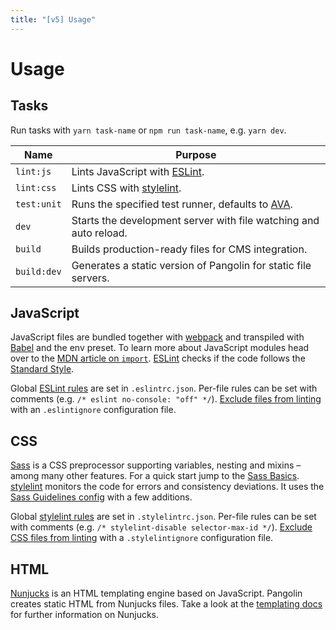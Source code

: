 ```yaml
---
title: "[v5] Usage"
---
```


# Usage


## Tasks

Run tasks with `yarn task-name` or `npm run task-name`, e.g. `yarn dev`.

| Name        | Purpose |
|-------------|---------|
| `lint:js`   | Lints JavaScript with [ESLint](https://eslint.org). |
| `lint:css`  | Lints CSS with [stylelint](https://stylelint.io). |
| `test:unit` | Runs the specified test runner, defaults to [AVA](https://ava.li). |
| `dev`       | Starts the development server with file watching and auto reload. |
| `build`     | Builds production-ready files for CMS integration. |
| `build:dev` | Generates a static version of Pangolin for static file servers. |

## JavaScript

JavaScript files are bundled together with [webpack](https://webpack.js.org) and transpiled with [Babel](https://babeljs.io) and the env preset. To learn more about JavaScript modules head over to the [MDN article on `import`](https://developer.mozilla.org/de/docs/Web/JavaScript/Reference/Statements/import). [ESLint](http://eslint.org) checks if the code follows the [Standard Style](https://standardjs.com/).

Global [ESLint rules](http://eslint.org/docs/rules/) are set in `.eslintrc.json`. Per-file rules can be set with comments (e.g. `/* eslint no-console: "off" */`). [Exclude files from linting](http://eslint.org/docs/user-guide/configuring#ignoring-files-and-directories) with an `.eslintignore` configuration file.


## CSS

[Sass](http://sass-lang.com) is a CSS preprocessor supporting variables, nesting and mixins – among many other features. For a quick start jump to the [Sass Basics](http://sass-lang.com/guide). [stylelint](http://stylelint.io) monitors the code for errors and consistency deviations. It uses the [Sass Guidelines config](https://github.com/bjankord/stylelint-config-sass-guidelines) with a few additions.

Global [stylelint rules](http://stylelint.io/user-guide/rules/) are set in `.stylelintrc.json`. Per-file rules can be set with comments (e.g. `/* stylelint-disable selector-max-id */`). [Exclude CSS files from linting](http://stylelint.io/user-guide/configuration/#stylelintignore) with a `.stylelintignore` configuration file.


## HTML

[Nunjucks](https://mozilla.github.io/nunjucks/) is an HTML templating engine based on JavaScript. Pangolin creates static HTML from Nunjucks files. Take a look at the [templating docs](https://mozilla.github.io/nunjucks/templating.html) for further information on Nunjucks.
